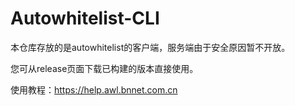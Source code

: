 # Autowhitelist-CLI

本仓库存放的是autowhitelist的客户端，服务端由于安全原因暂不开放。

您可从release页面下载已构建的版本直接使用。

使用教程：https://help.awl.bnnet.com.cn